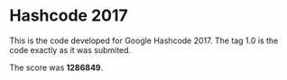 # Hashcode 2017

This is the code developed for Google Hashcode 2017. The tag 1.0 is the code exactly as it was submited.

The score was **1286849**.
